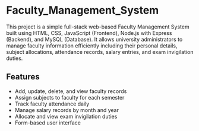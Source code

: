 # Faculty_Management_System
This project is a simple full-stack web-based Faculty Management System built using HTML, CSS, JavaScript (Frontend), Node.js with Express (Backend), and MySQL (Database).  It allows university administrators to manage faculty information efficiently including their personal details, subject allocations, attendance records, salary entries, and exam invigilation duties.

## Features
* Add, update, delete, and view faculty records
* Assign subjects to faculty for each semester
* Track faculty attendance daily
* Manage salary records by month and year
* Allocate and view exam invigilation duties
* Form-based user interface
